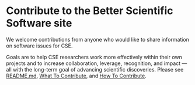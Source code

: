 # Contribute to the Better Scientific Software site

We welcome contributions from anyone who would like to share information on software issues for CSE.  

Goals are to help CSE researchers work more effectively within their own projects and to increase collaboration, leverage, recognition, and impact — all with the long-term goal of advancing scientific discoveries.  Please see [README.md](https://github.com/betterscientificsoftware/betterscientificsoftware.github.io/blob/master/README.md), [What To Contribute](https://github.com/betterscientificsoftware/betterscientificsoftware.github.io/blob/master/WhatToContribute.md), and [How To Contribute](https://github.com/betterscientificsoftware/betterscientificsoftware.github.io/blob/master/HowToContribute.md).
